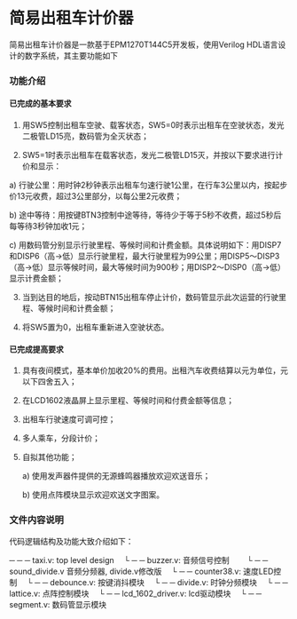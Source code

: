 # 简易出租车计价器

简易出租车计价器是一款基于EPM1270T144C5开发板，使用Verilog HDL语言设计的数字系统，其主要功能如下

### 功能介绍

#### 已完成的基本要求

1. 用SW5控制出租车空驶、载客状态，SW5=0时表示出租车在空驶状态，发光二极管LD15亮，数码管为全灭状态；

2.  SW5=1时表示出租车在载客状态，发光二极管LD15灭，并按以下要求进行计价和显示：

   a) 行驶公里：用时钟2秒钟表示出租车匀速行驶1公里，在行车3公里以内，按起步价13元收费，超过3公里部分，以每公里2元收费；

   b) 途中等待：用按键BTN3控制中途等待，等待少于等于5秒不收费，超过5秒后每等待3秒钟加收1元；

   c) 用数码管分别显示行驶里程、等候时间和计费金额。具体说明如下：用DISP7和DISP6（高→低）显示行驶里程，最大行驶里程为99公里；用DISP5～DISP3（高→低）显示等候时间，最大等候时间为900秒；用DISP2～DISP0（高→低）显示计费金额；

3. 当到达目的地后，按动BTN15出租车停止计价，数码管显示此次运营的行驶里程、等候时间和计费金额；

4. 将SW5置为0，出租车重新进入空驶状态。

#### 已完成提高要求

1. 具有夜间模式，基本单价加收20%的费用。出租汽车收费结算以元为单位，元以下四舍五入；

2. 在LCD1602液晶屏上显示里程、等候时间和付费金额等信息；

3. 出租车行驶速度可调可控；

4.  多人乘车，分段计价；

5. 自拟其他功能；

   a) 使用发声器件提供的无源蜂鸣器播放欢迎欢送音乐；

   b) 使用点阵模块显示欢迎欢送文字图案。

### 文件内容说明

代码逻辑结构及功能大致介绍如下：

─ ─ ─  taxi.v: top level design
　└ ─ ─  buzzer.v: 音频信号控制
　　└ ─ ─  sound_divide.v  音频分频器, divide.v修改版
　└ ─ ─  counter38.v: 速度LED控制
　└ ─ ─  debounce.v: 按键消抖模块
　└ ─ ─  divide.v: 时钟分频模块
　└ ─ ─  lattice.v: 点阵控制模块
　└ ─ ─  lcd_1602_driver.v: lcd驱动模块
　└ ─ ─  segment.v: 数码管显示模块